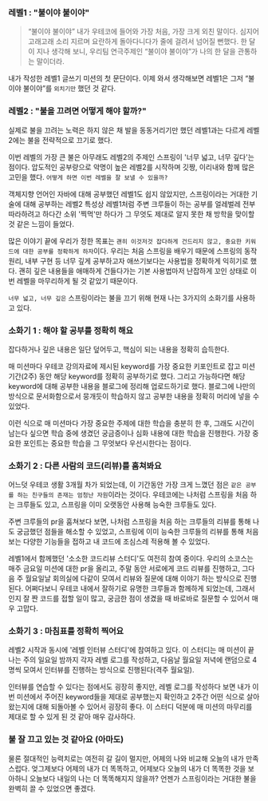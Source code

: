 ### 레벨1 : "불이야 불이야"

> “불이야 불이야”
> 내가 우테코에 들어와 가장 처음, 가장 크게 외친 말이다.
> 심지어 고래고래 소리 지르며 요란하게 돌아다니다가 줄에 걸려서 넘어질 뻔했다.
> 한 달이 지나 생각해 보니, 우리팀 연극주제인 “불이야 불이야”가 나의 한 달을 관통하는 말이더라.

내가 작성한 레벨1 글쓰기 미션의 첫 문단이다.
이제 와서 생각해보면 레벨1은 그저 “불이야 불이야”를 `외치기만` 했던 것 같다.

### 레벨2 : "불을 끄려면 어떻게 해야 할까?"

실제로 불을 끄려는 노력은 하지 않은 채 발을 동동거리기만 했던 레벨1과는 다르게
레벨2에는 불을 전략적으로 끄기로 했다.

이번 레벨의 가장 큰 불은 아무래도 레벨2의 주제인 스프링이 '너무 넓고, 너무 깊다'는 점이다.
압도적인 공부량으로 악명이 높은 레벨2를 시작하며 깃짱, 이리내와 함께 많은 고민을 했다.
`어떻게 하면 이번 레벨을 잘 보낼 수 있을까?`

객체지향 언어인 자바에 대해 공부했던 레벨1도 쉽지 않았지만,
스프링이라는 거대한 기술에 대해 공부하는 레벨2 특성상
레벨1처럼 주변 크루들이 하는 공부를 얼레벌레 전부 따라하려고 하다간
소위 '찍먹'만 하다가 그 무엇도 제대로 알지 못한 채 방학을 맞이할 것 같은 느낌이 들었다.

많은 이야기 끝에 우리가 정한 목표는
`괜히 이것저것 잡다하게 건드리지 않고, 중요한 키워드에 대한 공부를 정확하게 하자`이다.
우리는 처음 스프링을 배우기 때문에 스프링의 동작 원리, 내부 구현 등 너무 깊게 공부하고자 애쓰기보다는 사용법을 정확하게 익히기로 했다.
괜히 깊은 내용들을 애매하게 건들다가는 기본 사용법마저 난잡하게 꼬인 상태로 이번 레벨을 마무리하게 될 것 같았기 때문이다.

`너무 넓고, 너무 깊은` 스프링이라는 불을 끄기 위해 현재 나는 3가지의 소화기를 사용하고 있다.

### 소화기 1 : 해야 할 공부를 정확히 해요

잡다하거나 깊은 내용은 일단 덮어두고, 핵심이 되는 내용을 정확히 습득한다.

매 미션마다 우테코 강의자료에 제시된 keyword를 가장 중요한 키포인트로 잡고
미션 기간(2주) 동안 해당 keyword를 정확히 공부하기로 했다.
그리고 가능하다면 해당 keyword에 대해 공부한 내용을 블로그에 정리해 업로드하기로 했다.
블로그에 나만의 방식으로 문서화함으로서 뭉개듯이 학습하지 않고 공부한 내용을 정확히 머리에 넣을 수 있었다.

이런 식으로 매 미션마다 가장 중요한 주제에 대한 학습을 충분히 한 후, 그래도 시간이 남는다 싶으면
학습 중에 생겼던 궁금증이나 심화 내용에 대한 학습을 진행한다.
가장 중요한 포인트는 중요한 학습을 그 무엇보다 우선시한다는 점이다.

### 소화기 2 : 다른 사람의 코드(리뷰)를 훔쳐봐요

어느덧 우테코 생활 3개월 차가 되었는데, 이 기간동안 가장 크게 느꼈던 점은
`같은 공부를 하는 친구들의 존재는 엄청난 자원`이라는 것이다.
우테코에는 나처럼 스프링을 처음 하는 크루들도 있고, 스프링을 이미 오랫동안 사용해 능숙한 크루들도 있다.

주변 크루들의 pr을 훔쳐보다 보면,
나처럼 스프링을 처음 하는 크루들의 리뷰를 통해 나도 궁금했던 점들을 해소할 수 있었고,
스프링에 이미 능숙한 크루들의 리뷰를 통해 처음 보는 다양한 기능들을 접하고 내 코드에 조심스레 적용해 볼 수 있었다.

레벨1에서 함께했던 '소소한 코드리뷰 스터디'도 여전히 참여 중이다.
우리의 소코스는 매주 금요일 미션에 대한 pr을 올리고, 주말 동안 서로에게 코드 리뷰를 진행하고,
그다음 주 월요일날 회의실에 다같이 모여서 리뷰와 질문에 대해 이야기 하는 방식으로 진행된다.
어쩌다보니 우테코 내에서 잘하기로 유명한 크루들과 함께하게 되었는데,
그래서인지 잘 짠 코드를 접할 일이 많고, 궁금한 점이 생겼을 때 바로바로 질문할 수 있어서 매우 고맙다.

### 소화기 3 : 마침표를 정확히 찍어요

레벨2 시작과 동시에 '레벨 인터뷰 스터디'에 참여하고 있다.
이 스터디는 매 미션이 끝나는 주의 일요일 밤까지 각자 레벨 로그를 작성하고,
다음날 월요일 저녁에 랜덤으로 4명씩 모여서 인터뷰를 진행하는 방식으로 진행된다(격주 월요일).

인터뷰를 연습할 수 있다는 점에서도 굉장히 좋지만,
레벨 로그를 작성하다 보면 내가 이번 미션에서 주어진 keyword들을 제대로 공부했는지 확인하고
2주간 어떤 식으로 살아왔는지에 대해 되돌아볼 수 있어서 굉장히 좋다.
이 스터디 덕분에 매 미션의 마무리를 제대로 할 수 있게 된 것 같아 매우 감사하다.

### 불 잘 끄고 있는 것 같아요 (아마도)

물론 절대적인 능력치로는 여전히 갈 길이 멀지만,
어제의 나와 비교해 오늘의 내가 만족스럽다.
엊그제보다 어제의 내가 더 똑똑하고, 어제보다 오늘의 내가 더 똑똑한 것을 보아하니
오늘보다 내일의 나는 더 똑똑해지지 않을까?
언젠가 스프링이라는 거대한 불을 완벽히 끌 수 있었으면 좋겠다.
